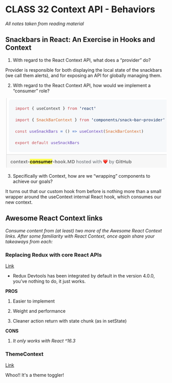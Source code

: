 # CLASS 32 Context API - Behaviors

*All notes taken from reading material*

## Snackbars in React: An Exercise in Hooks and Context

1. With regard to the React Context API, what does a “provider” do?

Provider is responsible for both displaying the local state of the snackbars (we call them alerts), and for exposing an API for globally managing them.

2. With regard to the React Context API, how would we implement a “consumer” role?

![img](../assets/401-imgs/Screen%20Shot%202022-07-25%20at%202.07.52%20PM.png)

3. Specifically with Context, how are we “wrapping” components to achieve our goals?

It turns out that our custom hook from before is nothing more than a small wrapper around the useContext internal React hook, which consumes our new context.


## Awesome React Context links

*Consume content from (at least) two more of the Awesome React Context links. After some familiarity with React Context, once again share your takeaways from each:*

### Replacing Redux with core React APIs

[Link](https://medium.com/@DidierFranc/replacing-redux-with-the-new-react-context-api-8f5d01a00e8c)

  - Redux Devtools has been integrated by default in the version 4.0.0, you’ve nothing to do, it just works.

**PROS**

1. Easier to implement

2. Weight and performance

3. Cleaner action return with state chunk (as in setState)

**CONS**

1. *It only works with React ^16.3*

### ThemeContext

[Link](https://codesandbox.io/s/n4r0qq898j)

Whoo!! It's a theme toggler!